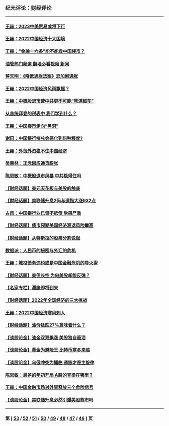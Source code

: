 ### 纪元评论：财经评论
---
#### [王赫：2023中美贸易或将下行](../../pages/nsc1026/n13899005.md?01090330) 
#### [王赫：2022中国经济十大困境](../../pages/nsc1026/n13883766.md?01090330) 
#### [王赫：“金融十六条”能不能救中国楼市？](../../pages/nsc1026/n13868431.md?01090330) 
#### [油管热门频道 翻墙必看视频 新闻](ok?01090330)
#### [蒋天明：《降低通胀法案》恐加剧通胀](../../pages/nsc1026/n13806996.md?01090330) 
#### [王赫：2022中国经济风雨飘摇？](../../pages/nsc1026/n13803207.md?01090330) 
#### [王赫：中概股退市使中共更不可能“弯道超车”](../../pages/nsc1026/n13802858.md?01090330) 
#### [从总统拜登的税表中 我们学到什么？](../../pages/nsc1026/n13773081.md?01090330) 
#### [王赫：中国楼市走向“黑洞”](../../pages/nsc1026/n13770647.md?01090330) 
#### [谢田：中国银行挤兑会恶化到何种程度?](../../pages/nsc1026/n13766965.md?01090330) 
#### [王赫：外贸外资稳不住中国经济](../../pages/nsc1026/n13753933.md?01090330) 
#### [吴惠林：正念因应通货膨胀](../../pages/nsc1026/n13750350.md?01090330) 
#### [陈思敏：中概股退市风暴 中共稳得住吗](../../pages/nsc1026/n13738978.md?01090330) 
#### [【财经话题】美元天花板与美股的触底](../../pages/nsc1026/n13736495.md?01090330) 
#### [【财经话题】美联储升息2码与道指大涨932点](../../pages/nsc1026/n13727377.md?01090330) 
#### [古风：中国银行业已资不抵债 后果严重](../../pages/nsc1026/n13726111.md?01090330) 
#### [【财经话题】债市预期美国经济衰退风险攀高](../../pages/nsc1026/n13698043.md?01090330) 
#### [【财经话题】从特斯拉的股票分割说起](../../pages/nsc1026/n13679733.md?01090330) 
#### [数据派：人民币的秘密与外汇的危机](../../pages/nsc1026/n13667092.md?01090330) 
#### [王赫：城投债务违约或是中国金融危机的导火索](../../pages/nsc1026/n13665322.md?01090330) 
#### [【财经话题】美债长空 为何美股却能反弹？](../../pages/nsc1026/n13665895.md?01090330) 
#### [【名家专栏】滞胀即将到来](../../pages/nsc1026/n13658171.md?01090330) 
#### [【财经话题】2022年全球经济的三大挑战](../../pages/nsc1026/n13654423.md?01090330) 
#### [王赫：2022中国经济寒风刺人](../../pages/nsc1026/n13651403.md?01090330) 
#### [【财经话题】油价猛跌27%意味着什么？](../../pages/nsc1026/n13648767.md?01090330) 
#### [【谈股论金】油金双双飙涨 美股独自垂泪](../../pages/nsc1026/n13631742.md?01090330) 
#### [【谈股论金】黄金为避险王 比特币寒冬来临](../../pages/nsc1026/n13600406.md?01090330) 
#### [【谈股论金】乌俄冲突为插曲 通胀才是主旋律](../../pages/nsc1026/n13576797.md?01090330) 
#### [陈思敏：最差的年初开局 A股的脊梁在哪里？](../../pages/nsc1026/n13558359.md?01090330) 
#### [王赫：中国金融市场对外资释放三个危险信号](../../pages/nsc1026/n13546389.md?01090330) 
#### [【谈股论金】美联储升息必然引爆美股熊市吗](../../pages/nsc1026/n13519194.md?01090330) 

---
#### 第 [ [53](./53.md?01090330) / [52](./52.md?01090330) / [51](./51.md?01090330) / [50](./50.md?01090330) / [49](./49.md?01090330) / [48](./48.md?01090330) / [47](./47.md?01090330) / [46](./46.md?01090330) ] 页

